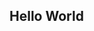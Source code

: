 ## Hello World

<div id="text"></div>
 
<script>
const http = new XMLHttpRequest();
http.open("GET", 'https://flooding-data.s3.eu-west-2.amazonaws.com/plot.html');
http.send();
http.onreadystatechange = (e) => {
   if (this.readyState === 4 && this.status === 200) {
	console.log(Http);
   	document.getElementById("text").innerHTML = Http.responseText;	
   }
}
</script>
